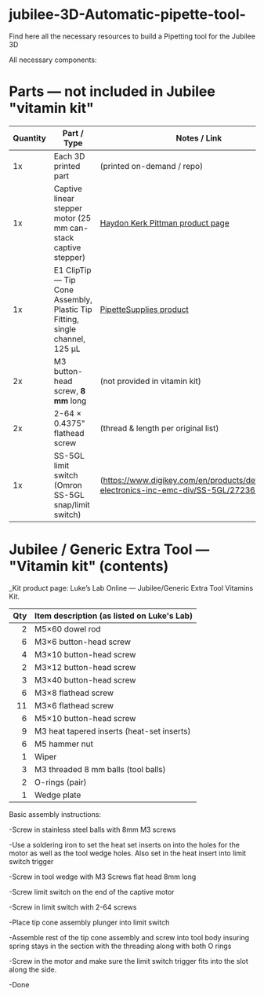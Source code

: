 # jubilee-3D-Automatic-pipette-tool-
Find here all the necessary resources to build a Pipetting tool for the Jubilee 3D


All necessary components:

# Parts — not included in Jubilee "vitamin kit"

| Quantity | Part / Type                                                          | Notes / Link |
|----------|-----------------------------------------------------------------------|--------------|
| 1x       | Each 3D printed part                                                  | (printed on-demand / repo) |
| 1x       | Captive linear stepper motor (25 mm can-stack captive stepper)        | [Haydon Kerk Pittman product page](https://www.haydonkerkpittman.com/products/linear-actuators/can-stack-stepper/25mm-25000) |
| 1x       | E1 ClipTip — Tip Cone Assembly, Plastic Tip Fitting, single channel, 125 µL | [PipetteSupplies product](https://www.pipettesupplies.com/product/e1-clip-tip-tip-cone-assembly-plastic-tip-fitting-single-channel-125μl-thermo-scientific/) |
| 2x       | M3 button-head screw, **8 mm** long                                   | (not provided in vitamin kit) |
| 2x       | 2-64 × 0.4375" flathead screw                                         | (thread & length per original list) |
| 1x       | SS-5GL limit switch (Omron SS-5GL snap/limit switch)                  |(https://www.digikey.com/en/products/detail/omron-electronics-inc-emc-div/SS-5GL/272367) · 


# Jubilee / Generic Extra Tool — "Vitamin kit" (contents)

_Kit product page: Luke’s Lab Online — Jubilee/Generic Extra Tool Vitamins Kit.

| Qty | Item description (as listed on Luke's Lab)         |
|-----:|---------------------------------------------------|
| 2   | M5×60 dowel rod                                   |
| 6   | M3×6 button-head screw                            |
| 4   | M3×10 button-head screw                           |
| 2   | M3×12 button-head screw                           |
| 3   | M3×40 button-head screw                           |
| 6   | M3×8 flathead screw                               |
| 11  | M3×6 flathead screw                               |
| 6   | M5×10 button-head screw                           |
| 9   | M3 heat tapered inserts (heat-set inserts)        |
| 6   | M5 hammer nut                                     |
| 1   | Wiper                                             |
| 3   | M3 threaded 8 mm balls (tool balls)               |
| 2   | O-rings (pair)                                    |
| 1   | Wedge plate                                       |




Basic assembly instructions:

-Screw in stainless steel balls with 8mm M3 screws 

-Use a soldering iron to set the heat set inserts on into the holes for the motor as well as the tool wedge holes. Also set in the heat insert into limit switch trigger 

-Screw in tool wedge with M3 Screws flat head 8mm long

-Screw limit switch on the end of the captive motor 

-Screw in limit switch with 2-64 screws

-Place tip cone assembly plunger into limit switch 

-Assemble rest of the tip cone assembly and screw into tool body insuring spring stays in the section with the threading along with both O rings

-Screw in the motor and make sure the limit switch trigger fits into the slot along the side.

-Done
